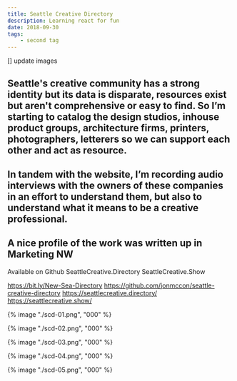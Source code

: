 ```yaml
---
title: Seattle Creative Directory 
description: Learning react for fun
date: 2018-09-30
tags: 
    - second tag
---
```


[] update images 

Seattle's creative community has a strong identity but its data is disparate, resources exist but aren't comprehensive or easy to find. So I’m starting to catalog the design studios, inhouse product groups, architecture firms, printers, photographers, letterers so we can support each other and act as resource.
-
In tandem with the website, I’m recording audio interviews with the owners of these companies in an effort to understand them, but also to understand what it means to be a creative professional. 
-
A nice profile of the work was written up in Marketing NW
-
Available on Github
SeattleCreative.Directory
SeattleCreative.Show

https://bit.ly/New-Sea-Directory
https://github.com/jonmccon/seattle-creative-directory
https://seattlecreative.directory/
https://seattlecreative.show/


{% image "./scd-01.png", "000" %}

{% image "./scd-02.png", "000" %}

{% image "./scd-03.png", "000" %}

{% image "./scd-04.png", "000" %}

{% image "./scd-05.png", "000" %}



